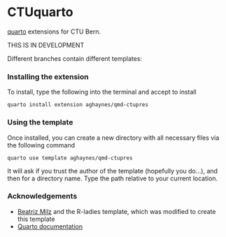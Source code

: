 # CTUquarto

[quarto](https://quarto.org) extensions for CTU Bern.

THIS IS IN DEVELOPMENT

Different branches contain different templates:

### Installing the extension

To install, type the following into the terminal and accept to install

```
quarto install extension aghaynes/qmd-ctupres
```

### Using the template

Once installed, you can create a new directory with all necessary files via the following command 

```
quarto use template aghaynes/qmd-ctupres
```

It will ask if you trust the author of the template (hopefully you do...), and then for a directory name. Type the path relative to your current location.

### Acknowledgements

- [Beatriz Milz](https://github.com/beatrizmilz) and the R-ladies template, which was modified to create this template
- [Quarto documentation](https://quarto.org/docs/extensions/formats.html)

